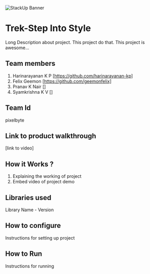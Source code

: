 ![StackUp Banner]([https://tinkerhub.frappe.cloud/files/stackup%20banner.jpeg])
# Trek-Step Into Style
Long Description about project. This project do that. This project is awesome...
## Team members
1. Harinarayanan K P [https://github.com/harinarayanan-kp]
2. Felix Geemon [https://github.com/geemonfelix]
3. Pranav K Nair []
4. Syamkrishna K V []

## Team Id
pixelbyte
## Link to product walkthrough
[link to video]
## How it Works ?
1. Explaining the working of project
2. Embed video of project demo
## Libraries used
Library Name - Version
## How to configure
Instructions for setting up project
## How to Run
Instructions for running
